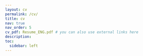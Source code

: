 ```yaml
---
layout: cv
permalink: /cv/
title: cv
nav: true
nav_order: 5
cv_pdf: Resume_ENG.pdf # you can also use external links here
description:
toc:
  sidebar: left
---
```

